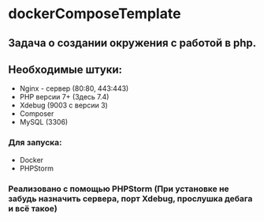 # dockerComposeTemplate

## Задача о создании окружения с работой в php. 
## Необходимые штуки:
- Nginx - сервер (80:80, 443:443)
- PHP версии 7+ (Здесь 7.4)
- Xdebug (9003 с версии 3) 
- Composer
- MySQL (3306)
### Для запуска:
- Docker
- PHPStorm

### Реализовано с помощью PHPStorm (При установке не забудь назначить сервера, порт Xdebug, прослушка дебага и всё такое)

